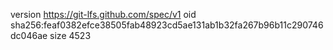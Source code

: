 version https://git-lfs.github.com/spec/v1
oid sha256:feaf0382efce38505fab48923cd5ae131ab1b32fa267b96b11c290746dc046ae
size 4523
